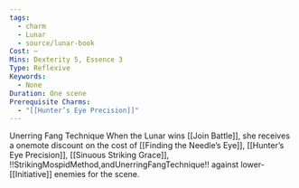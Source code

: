 ```yaml
---
tags:
  - charm
  - Lunar
  - source/lunar-book
Cost: —
Mins: Dexterity 5, Essence 3
Type: Reflexive
Keywords:
  - None
Duration: One scene
Prerequisite Charms:
  - "[[Hunter’s Eye Precision]]"
---
```

Unerring Fang Technique When the Lunar wins [[Join Battle]], she receives a onemote discount on the cost of [[Finding the Needle’s Eye]], [[Hunter’s Eye Precision]], [[Sinuous Striking Grace]], !!StrikingMospidMethod,andUnerringFangTechnique!! against lower-[[Initiative]] enemies for the scene.